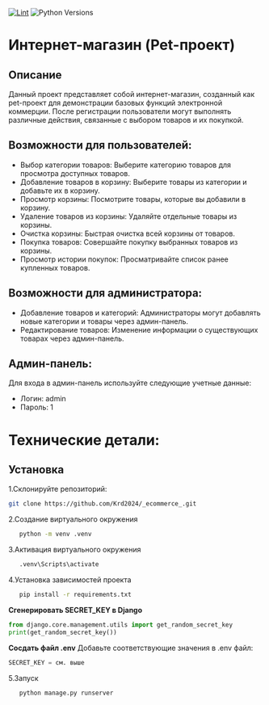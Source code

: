 [![Lint](https://github.com/Krd2024/_ecommerce_/actions/workflows/lint.yml/badge.svg)](https://github.com/Krd2024/_ecommerce_/actions/workflows/lint.yml)
![Python Versions](https://img.shields.io/pypi/pyversions/Django.svg)
# Интернет-магазин (Pet-проект)
## Описание
Данный проект представляет собой интернет-магазин, созданный как pet-проект для демонстрации базовых функций электронной коммерции. После регистрации пользователи могут выполнять различные действия, связанные с выбором товаров и их покупкой.

## Возможности для пользователей:
- Выбор категории товаров: Выберите категорию товаров для просмотра доступных товаров.
- Добавление товаров в корзину: Выберите товары из категории и добавьте их в корзину.
- Просмотр корзины: Посмотрите товары, которые вы добавили в корзину.
- Удаление товаров из корзины: Удаляйте отдельные товары из корзины.
- Очистка корзины: Быстрая очистка всей корзины от товаров.
- Покупка товаров: Совершайте покупку выбранных товаров из корзины.
- Просмотр истории покупок: Просматривайте список ранее купленных товаров.
## Возможности для администратора:
- Добавление товаров и категорий: Администраторы могут добавлять новые категории и товары через админ-панель.
- Редактирование товаров: Изменение информации о существующих товарах через админ-панель.
## Админ-панель:
  Для входа в админ-панель используйте следующие учетные данные:

- Логин: admin
- Пароль: 1

# Технические детали:

## Установка

1.Склонируйте репозиторий:
   ```bash
   git clone https://github.com/Krd2024/_ecommerce_.git
```
2.Создание виртуального окружения
```bash
   python -m venv .venv
```
3.Активация виртуального окружения
```bash
   .venv\Scripts\activate
```
4.Установка зависимостей проекта
```bash
   pip install -r requirements.txt
```
**Сгенерировать SECRET_KEY в Django**
```python
from django.core.management.utils import get_random_secret_key
print(get_random_secret_key())
```
**Сосдать файл .env**
Добавьте соответствующие значения в .env файл:
```python
SECRET_KEY = см. выше
```
5.Запуск
```bash
   python manage.py runserver
```
